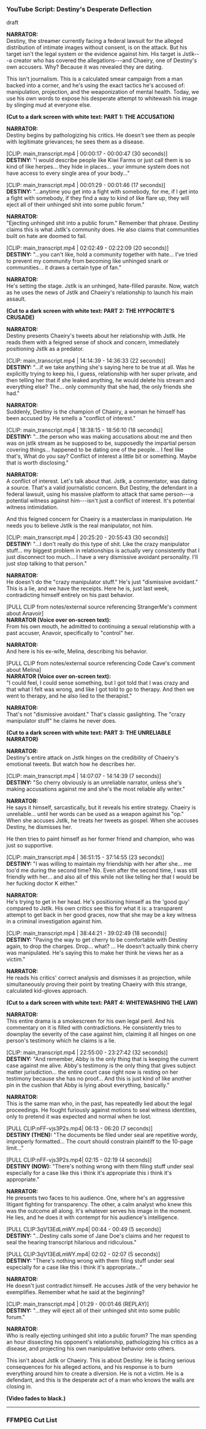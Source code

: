 ### **YouTube Script: Destiny's Desperate Deflection**

draft

**NARRATOR:**\
Destiny, the streamer currently facing a federal lawsuit for the alleged distribution of intimate images without consent, is on the attack. But his target isn't the legal system or the evidence against him. His target is Jstlk---a creator who has covered the allegations---and Chaeiry, one of Destiny's own accusers. Why? Because it was revealed they are dating.

This isn't journalism. This is a calculated smear campaign from a man backed into a corner, and he's using the exact tactics he's accused of: manipulation, projection, and the weaponization of mental health. Today, we use his own words to expose his desperate attempt to whitewash his image by slinging mud at everyone else.

**(Cut to a dark screen with white text: PART 1: THE ACCUSATION)**

**NARRATOR:**\
Destiny begins by pathologizing his critics. He doesn't see them as people with legitimate grievances; he sees them as a disease.

[CLIP: main_transcript.mp4 | 00:00:17 - 00:00:47 (30 seconds)]\
**DESTINY:** "I would describe people like Kiwi Farms or just call them is so kind of like herpes... they hide in places... your immune system does not have access to every single area of your body..."

[CLIP: main_transcript.mp4 | 00:01:29 - 00:01:46 (17 seconds)]\
**DESTINY:** "...anytime you get into a fight with somebody, for me, if I get into a fight with somebody, if they find a way to kind of like flare up, they will eject all of their unhinged shit into some public forum."

**NARRATOR:**\
"Ejecting unhinged shit into a public forum." Remember that phrase. Destiny claims this is what Jstlk's community does. He also claims that communities built on hate are doomed to fail.

[CLIP: main_transcript.mp4 | 02:02:49 - 02:22:09 (20 seconds)]\
**DESTINY:** "...you can't like, hold a community together with hate... I've tried to prevent my community from becoming like unhinged snark or communities... it draws a certain type of fan."

**NARRATOR:**\
He's setting the stage. Jstlk is an unhinged, hate-filled parasite. Now, watch as he uses the news of Jstlk and Chaeiry's relationship to launch his main assault.

**(Cut to a dark screen with white text: PART 2: THE HYPOCRITE'S CRUSADE)**

**NARRATOR:**\
Destiny presents Chaeiry's tweets about her relationship with Jstlk. He reads them with a feigned sense of shock and concern, immediately positioning Jstlk as a predator.

[CLIP: main_transcript.mp4 | 14:14:39 - 14:36:33 (22 seconds)]\
**DESTINY:** "...if we take anything she's saying here to be true at all. Was he explicitly trying to keep his, I guess, relationship with her super private, and then telling her that if she leaked anything, he would delete his stream and everything else? The... only community that she had, the only friends she had."

**NARRATOR:**\
Suddenly, Destiny is the champion of Chaeiry, a woman he himself has been accused by. He smells a "conflict of interest."

[CLIP: main_transcript.mp4 | 18:38:15 - 18:56:10 (18 seconds)]\
**DESTINY:** "...the person who was making accusations about me and then was on jstlk stream as he supposed to be, supposedly the impartial person covering things... happened to be dating one of the people... I feel like that's, What do you say? Conflict of interest a little bit or something. Maybe that is worth disclosing."

**NARRATOR:**\
A conflict of interest. Let's talk about that. Jstlk, a commentator, was dating a source. That's a valid journalistic concern. But Destiny, the defendant in a federal lawsuit, using his massive platform to attack that same person---a potential witness against him---isn't just a conflict of interest. It's potential witness intimidation.

And this feigned concern for Chaeiry is a masterclass in manipulation. He needs you to believe Jstlk is the real manipulator, not him.

[CLIP: main_transcript.mp4 | 20:25:20 - 20:55:43 (30 seconds)]\
**DESTINY:** "...I don't really do this type of shit. Like the crazy manipulator stuff... my biggest problem in relationships is actually very consistently that I just disconnect too much... I have a very dismissive avoidant personality. I'll just stop talking to that person."

**NARRATOR:**\
He doesn't do the "crazy manipulator stuff." He's just "dismissive avoidant." This is a lie, and we have the receipts. Here he is, just last week, contradicting himself entirely on his past behavior.

[PULL CLIP from notes/external source referencing StrangerMe's comment about Anavoir]\
**NARRATOR (Voice over on-screen text):**\
From his own mouth, he admitted to continuing a sexual relationship with a past accuser, Anavoir, specifically to "control" her.

**NARRATOR:**\
And here is his ex-wife, Melina, describing his behavior.

[PULL CLIP from notes/external source referencing Code Cave's comment about Melina]\
**NARRATOR (Voice over on-screen text):**\
"I could feel, I could sense something, but I got told that I was crazy and that what I felt was wrong, and like I got told to go to therapy. And then we went to therapy, and he also lied to the therapist."

**NARRATOR:**\
That's not "dismissive avoidant." That's classic gaslighting. The "crazy manipulator stuff" he claims he never does.

**(Cut to a dark screen with white text: PART 3: THE UNRELIABLE NARRATOR)**

**NARRATOR:**\
Destiny's entire attack on Jstlk hinges on the credibility of Chaeiry's emotional tweets. But watch how he describes her.

[CLIP: main_transcript.mp4 | 14:07:07 - 14:14:39 (7 seconds)]\
**DESTINY:** "So cherry obviously is an unreliable narrator, unless she's making accusations against me and she's the most reliable ally writer."

**NARRATOR:**\
He says it himself, sarcastically, but it reveals his entire strategy. Chaeiry is unreliable... until her words can be used as a weapon against his "op." When she accuses Jstlk, he treats her tweets as gospel. When she accuses Destiny, he dismisses her.

He then tries to paint himself as her former friend and champion, who was just so supportive.

[CLIP: main_transcript.mp4 | 36:51:15 - 37:14:55 (23 seconds)]\
**DESTINY:** "I was willing to maintain my friendship with her after she... me too'd me during the second time? No. Even after the second time, I was still friendly with her... and also all of this while not like telling her that I would be her fucking doctor K either."

**NARRATOR:**\
He's trying to get in her head. He's positioning himself as the 'good guy' compared to Jstlk. His own critics see this for what it is: a transparent attempt to get back in her good graces, now that she may be a key witness in a criminal investigation against him.

[CLIP: main_transcript.mp4 | 38:44:21 - 39:02:49 (18 seconds)]\
**DESTINY:** "Paving the way to get cherry to be comfortable with Destiny again, to drop the charges. Drop... what? ... He doesn't actually think cherry was manipulated. He's saying this to make her think he views her as a victim."

**NARRATOR:**\
He reads his critics' correct analysis and dismisses it as projection, while simultaneously proving their point by treating Chaeiry with this strange, calculated kid-gloves approach.

**(Cut to a dark screen with white text: PART 4: WHITEWASHING THE LAW)**

**NARRATOR:**\
This entire drama is a smokescreen for his own legal peril. And his commentary on it is filled with contradictions. He consistently tries to downplay the severity of the case against him, claiming it all hinges on one person's testimony which he claims is a lie.

[CLIP: main_transcript.mp4 | 22:55:00 - 23:27:42 (32 seconds)]\
**DESTINY:** "And remember, Abby is the only thing that is keeping the current case against me alive. Abby's testimony is the only thing that gives subject matter jurisdiction... the entire court case right now is resting on her testimony because she has no proof... And this is just kind of like another pin in the cushion that Abby is lying about everything, basically."

**NARRATOR:**\
This is the same man who, in the past, has repeatedly lied about the legal proceedings. He fought furiously against motions to seal witness identities, only to pretend it was expected and normal when he lost.

[PULL CLIP:nFF-vjs3P2s.mp4| 06:13 - 06:20 (7 seconds)]\
**DESTINY (THEN):** "The documents be filed under seal are repetitive wordy, improperly formatted... The court should constrain plaintiff to the 10-page limit..."

[PULL CLIP:nFF-vjs3P2s.mp4| 02:15 - 02:19 (4 seconds)]\
**DESTINY (NOW):** "There's nothing wrong with them filing stuff under seal especially for a case like this i think it's appropriate this i think it's appropriate."

**NARRATOR:**\
He presents two faces to his audience. One, where he's an aggressive litigant fighting for transparency. The other, a calm analyst who knew this was the outcome all along. It's whatever serves his image in the moment. He lies, and he does it with contempt for his audience's intelligence.

[PULL CLIP:3qV13EdLmWY.mp4| 00:44 - 00:49 (5 seconds)]\
**DESTINY:** "...Destiny calls some of Jane Doe's claims and her request to seal the hearing transcript hilarious and ridiculous."

[PULL CLIP:3qV13EdLmWY.mp4| 02:02 - 02:07 (5 seconds)]\
**DESTINY:** "There's nothing wrong with them filing stuff under seal especially for a case like this i think it's appropriate..."

**NARRATOR:**\
He doesn't just contradict himself. He accuses Jstlk of the very behavior he exemplifies. Remember what he said at the beginning?

[CLIP: main_transcript.mp4 | 01:29 - 00:01:46 (REPLAY)]\
**DESTINY:** "...they will eject all of their unhinged shit into some public forum."

**NARRATOR:**\
Who is really ejecting unhinged shit into a public forum? The man spending an hour dissecting his opponent's relationship, pathologizing his critics as a disease, and projecting his own manipulative behavior onto others.

This isn't about Jstlk or Chaeiry. This is about Destiny. He is facing serious consequences for his alleged actions, and his response is to burn everything around him to create a diversion. He is not a victim. He is a defendant, and this is the desperate act of a man who knows the walls are closing in.

**(Video fades to black.)**

* * * * *

### **FFMPEG Cut List**
